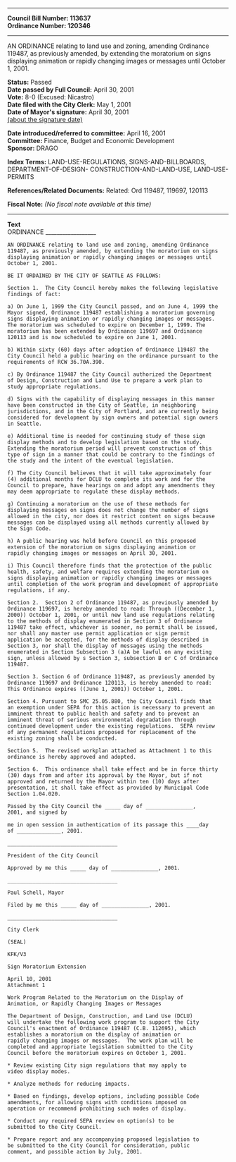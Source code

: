 * * * * *  
  
**Council Bill Number: [](#h0)[](#h2)113637**   
**Ordinance Number: 120346**  
  
* * * * *  
  
AN ORDINANCE relating to land use and zoning, amending Ordinance 119487, as previously amended, by extending the moratorium on signs displaying animation or rapidly changing images or messages until October 1, 2001.  
  
**Status:** Passed   
**Date passed by Full Council:** April 30, 2001   
**Vote:** 8-0 (Excused: Nicastro)   
**Date filed with the City Clerk:** May 1, 2001   
**Date of Mayor's signature:** April 30, 2001   
[(about the signature date)](/~public/approvaldate.htm)   
  
  
**Date introduced/referred to committee:** April 16, 2001   
**Committee:** Finance, Budget and Economic Development   
**Sponsor:** DRAGO   
  
**Index Terms:** LAND-USE-REGULATIONS, SIGNS-AND-BILLBOARDS, DEPARTMENT-OF-DESIGN- CONSTRUCTION-AND-LAND-USE, LAND-USE-PERMITS  
  
**References/Related Documents:** Related: Ord 119487, 119697, 120113  
  
**Fiscal Note:** *(No fiscal note available at this time)*  
  
* * * * *  
  
**Text**  
    ORDINANCE __________________  
  
    AN ORDINANCE relating to land use and zoning, amending Ordinance  
    119487, as previously amended, by extending the moratorium on signs  
    displaying animation or rapidly changing images or messages until  
    October 1, 2001.  
  
    BE IT ORDAINED BY THE CITY OF SEATTLE AS FOLLOWS:  
  
    Section 1.  The City Council hereby makes the following legislative  
    findings of fact:  
  
    a) On June 1, 1999 the City Council passed, and on June 4, 1999 the  
    Mayor signed, Ordinance 119487 establishing a moratorium governing  
    signs displaying animation or rapidly changing images or messages.  
    The moratorium was scheduled to expire on December 1, 1999. The  
    moratorium has been extended by Ordinance 119697 and Ordinance  
    120113 and is now scheduled to expire on June 1, 2001.  
  
    b) Within sixty (60) days after adoption of Ordinance 119487 the  
    City Council held a public hearing on the ordinance pursuant to the  
    requirements of RCW 36.70A.390.  
  
    c) By Ordinance 119487 the City Council authorized the Department  
    of Design, Construction and Land Use to prepare a work plan to  
    study appropriate regulations.  
  
    d) Signs with the capability of displaying messages in this manner  
    have been constructed in the City of Seattle, in neighboring  
    jurisdictions, and in the City of Portland, and are currently being  
    considered for development by sign owners and potential sign owners  
    in Seattle.  
  
    e) Additional time is needed for continuing study of these sign  
    display methods and to develop legislation based on the study.  
    Extending the moratorium period will prevent construction of this  
    type of sign in a manner that could be contrary to the findings of  
    the study and the intent of the eventual legislation.  
  
    f) The City Council believes that it will take approximately four  
    (4) additional months for DCLU to complete its work and for the  
    Council to prepare, have hearings on and adopt any amendments they  
    may deem appropriate to regulate these display methods.  
  
    g) Continuing a moratorium on the use of these methods for  
    displaying messages on signs does not change the number of signs  
    allowed in the city, nor does it restrict content on signs because  
    messages can be displayed using all methods currently allowed by  
    the Sign Code.  
  
    h) A public hearing was held before Council on this proposed  
    extension of the moratorium on signs displaying animation or  
    rapidly changing images or messages on April 30, 2001.  
  
    i) This Council therefore finds that the protection of the public  
    health, safety, and welfare requires extending the moratorium on  
    signs displaying animation or rapidly changing images or messages  
    until completion of the work program and development of appropriate  
    regulations, if any.  
  
    Section 2.  Section 2 of Ordinance 119487, as previously amended by  
    Ordinance 119697, is hereby amended to read: Through ((December 1,  
    2000)) October 1, 2001, or until new land use regulations relating  
    to the methods of display enumerated in Section 3 of Ordinance  
    119487 take effect, whichever is sooner, no permit shall be issued,  
    nor shall any master use permit application or sign permit  
    application be accepted, for the methods of display described in  
    Section 3, nor shall the display of messages using the methods  
    enumerated in Section Subsection 3 (a)A be lawful on any existing  
    sign, unless allowed by s Section 3, subsection B or C of Ordinance  
    119487.  
  
    Section 3. Section 6 of Ordinance 119487, as previously amended by  
    Ordinance 119697 and Ordinance 120113, is hereby amended to read:  
    This Ordinance expires ((June 1, 2001)) October 1, 2001.  
  
    Section 4. Pursuant to SMC 25.05.880, the City Council finds that  
    an exemption under SEPA for this action is necessary to prevent an  
    imminent threat to public health and safety and to prevent an  
    imminent threat of serious environmental degradation through  
    continued development under the existing regulations.  SEPA review  
    of any permanent regulations proposed for replacement of the  
    existing zoning shall be conducted.  
  
    Section 5.  The revised workplan attached as Attachment 1 to this  
    ordinance is hereby approved and adopted.  
  
    Section 6.  This ordinance shall take effect and be in force thirty  
    (30) days from and after its approval by the Mayor, but if not  
    approved and returned by the Mayor within ten (10) days after  
    presentation, it shall take effect as provided by Municipal Code  
    Section 1.04.020.  
  
    Passed by the City Council the _____ day of _______________,  
    2001, and signed by  
  
    me in open session in authentication of its passage this ____day  
    of ______________, 2001.  
  
    ___________________________________  
  
    President of the City Council  
  
    Approved by me this _____ day of _______________, 2001.  
  
    ___________________________________  
  
    Paul Schell, Mayor  
  
    Filed by me this _____ day of _______________, 2001.  
  
    ___________________________________  
  
    City Clerk  
  
    (SEAL)  
  
    KFK/V3  
  
    Sign Moratorium Extension  
  
    April 10, 2001  
    Attachment 1  
  
    Work Program Related to the Moratorium on the Display of  
    Animation, or Rapidly Changing Images or Messages  
  
    The Department of Design, Construction, and Land Use (DCLU)  
    will undertake the following work program to support the City  
    Council's enactment of Ordinance 119487 (C.B. 112695), which  
    establishes a moratorium on the display of animation or  
    rapidly changing images or messages.  The work plan will be  
    completed and appropriate legislation submitted to the City  
    Council before the moratorium expires on October 1, 2001.  
  
    * Review existing City sign regulations that may apply to  
    video display modes.  
  
    * Analyze methods for reducing impacts.  
  
    * Based on findings, develop options, including possible Code  
    amendments, for allowing signs with conditions imposed on  
    operation or recommend prohibiting such modes of display.  
  
    * Conduct any required SEPA review on option(s) to be  
    submitted to the City Council.  
  
    * Prepare report and any accompanying proposed legislation to  
    be submitted to the City Council for consideration, public  
    comment, and possible action by July, 2001.  
